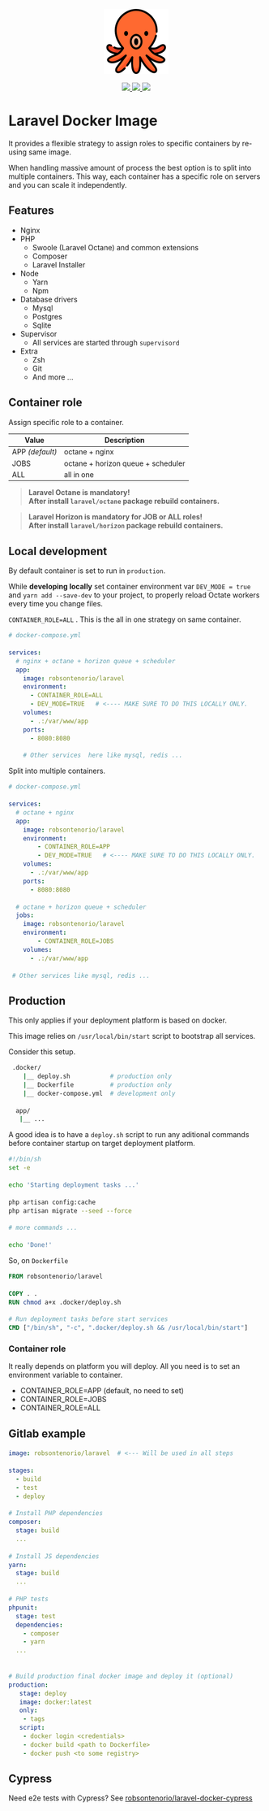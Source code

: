 <p align="center">
  <img src="https://raw.githubusercontent.com/robsontenorio/laravel-docker/master/octopus.png">
</p> 
<p align="center">    
  <a href="https://hub.docker.com/r/robsontenorio/laravel">
    <img src="https://img.shields.io/docker/v/robsontenorio/laravel?color=green&sort=semver&style=for-the-badge" />
    <img src="https://img.shields.io/docker/pulls/robsontenorio/laravel?color=orange&style=for-the-badge" />
    <img src="https://img.shields.io/docker/image-size/robsontenorio/laravel?sort=date&style=for-the-badge" />
  </a>
</p>

# Laravel Docker Image

It provides a flexible strategy to assign roles to specific containers by re-using same image.

When handling massive amount of process the best option is to split into multiple containers. This way, each container has a specific role on servers and you can scale it independently.

## Features

- Nginx
- PHP
    - Swoole (Laravel Octane) and common extensions
    - Composer
    - Laravel Installer    
- Node
    - Yarn
    - Npm
- Database drivers
    - Mysql 
    - Postgres 
    - Sqlite
- Supervisor
   - All services are started through `supervisord`
- Extra
   - Zsh
   - Git
   - And more ...

## Container role

Assign specific role to a container.

| Value             | Description |
| ---------------   | ----------- |
| APP *(default)*   | octane + nginx  
| JOBS              | octane + horizon queue + scheduler 
| ALL               | all in one

> **Laravel Octane is mandatory! <br> After install `laravel/octane` package rebuild containers.**

> **Laravel Horizon is mandatory for JOB or ALL roles! <br> After install `laravel/horizon` package rebuild containers.**

## Local development

By default container is set to run in `production`. 

While **developing locally** set container environment var `DEV_MODE = true` and `yarn add --save-dev` to your project,  to properly reload Octate workers every time you change files.



`CONTAINER_ROLE=ALL` . This is the all in one strategy on same container.

```yaml
# docker-compose.yml

services:
  # nginx + octane + horizon queue + scheduler
  app:
    image: robsontenorio/laravel    
    environment:
      - CONTAINER_ROLE=ALL
      - DEV_MODE=TRUE   # <---- MAKE SURE TO DO THIS LOCALLY ONLY.
    volumes:
      - .:/var/www/app
    ports:
      - 8080:8080

    # Other services  here like mysql, redis ...
```

Split into multiple containers.

```yaml
# docker-compose.yml

services:
  # octane + nginx
  app:
    image: robsontenorio/laravel
    environment:
        - CONTAINER_ROLE=APP
        - DEV_MODE=TRUE   # <---- MAKE SURE TO DO THIS LOCALLY ONLY.
    volumes:
      - .:/var/www/app
    ports:
      - 8080:8080
 
  # octane + horizon queue + scheduler
  jobs:
    image: robsontenorio/laravel
    environment:
        - CONTAINER_ROLE=JOBS
    volumes:
      - .:/var/www/app

 # Other services like mysql, redis ...
```


## Production

This only applies if your deployment platform is based on docker. 

This image relies on `/usr/local/bin/start`  script to bootstrap all services.

Consider this setup.

```bash
 .docker/
    |__ deploy.sh           # production only
    |__ Dockerfile          # production only
    |__ docker-compose.yml  # development only

  app/
   |__ ...
```

A good idea is to have a `deploy.sh` script to run any aditional commands before container startup on target deployment platform.

```bash
#!/bin/sh
set -e

echo 'Starting deployment tasks ...'

php artisan config:cache
php artisan migrate --seed --force

# more commands ...

echo 'Done!'
```

So, on `Dockerfile`

```dockerfile
FROM robsontenorio/laravel

COPY . .
RUN chmod a+x .docker/deploy.sh

# Run deployment tasks before start services
CMD ["/bin/sh", "-c", ".docker/deploy.sh && /usr/local/bin/start"] 
```

### Container role

It really depends on platform you will deploy. All you need is to set an environment variable to container.

- CONTAINER_ROLE=APP (default, no need to set)
- CONTAINER_ROLE=JOBS
- CONTAINER_ROLE=ALL

## Gitlab example

```yaml
image: robsontenorio/laravel  # <--- Will be used in all steps

stages:
  - build
  - test
  - deploy

# Install PHP dependencies
composer:  
  stage: build
  ...

# Install JS dependencies
yarn:  
  stage: build  
  ...

# PHP tests
phpunit:  
  stage: test
  dependencies:
    - composer
    - yarn    
  ...


# Build production final docker image and deploy it (optional)
production:
   stage: deploy
   image: docker:latest
   only:
    - tags
   script:
    - docker login <credentials>
    - docker build <path to Dockerfile>
    - docker push <to some registry>
```

## Cypress

Need e2e tests with Cypress? See [robsontenorio/laravel-docker-cypress](https://github.com/robsontenorio/laravel-docker-cypress)
